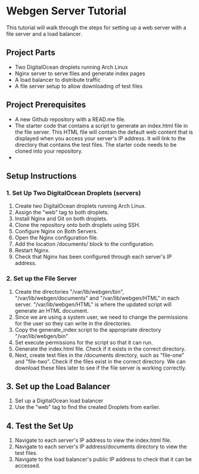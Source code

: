 # Webgen Server Tutorial 
This tutorial will walk through the steps for setting up a web server with a file server and a load balancer. 

## Project Parts 
- Two DigitalOcean droplets running Arch Linux
- Nginx server to serve files and generate index pages
- A load balancer to distribute traffic
- A file server setup to allow downloading of test files

## Project Prerequisites
- A new Github repository with a READ.me file.
- The starter code that contains a script to generate an index.html file in the file server. This HTML file will contain the default web content that is displayed when you access your server's IP     address. It will link to the directory that contains the test files. The starter code needs to be cloned into your repository. 
- 

## Setup Instructions

### 1. Set Up Two DigitalOcean Droplets (servers)

1. Create two DigitalOcean droplets running Arch Linux.
2. Assign the "web" tag to both droplets.
3. Install Nginx and Git on both droplets.
4. Clone the repository onto both droplets using SSH.
5. Configure Nginx on Both Servers.
6. Open the Nginx configuration file.
7. Add the location /documents/ block to the configuration.
8. Restart Nginx.
9. Check that Nginx has been configured through each server's IP address.

### 2. Set up the File Server

1. Create the directories "/var/lib/webgen/bin", "/var/lib/webgen/documents" and "/var/lib/webgen/HTML" in each server. "/var/lib/webgen/HTML" is where the updated script will generate an HTML document.  
2. Since we are using a system user, we need to change the permissions for the user so they can write in the directories.
3. Copy the generate_index script to the appropriate directory "/var/lib/webgen/bin"
4. Set execute permissions for the script so that it can run.
5. Generate the index.html file. Check if it exists in the correct directory. 
6. Next, create test files in the /documents directory, such as "file-one" and "file-two". Check if the files exist in the correct directory. We can download these files later to see if the file server is working correctly.

## 3. Set up the Load Balancer
1. Set up a DigitalOcean load balancer
2. Use the "web" tag to find the created Droplets from earlier. 

## 4. Test the Set Up
1. Navigate to each server's IP address to view the index.html file.
2. Navigate to each server's IP address/documents directory to view the test files.
3. Navigate to the load balancer's public IP address to check that it can be accessed.




  
